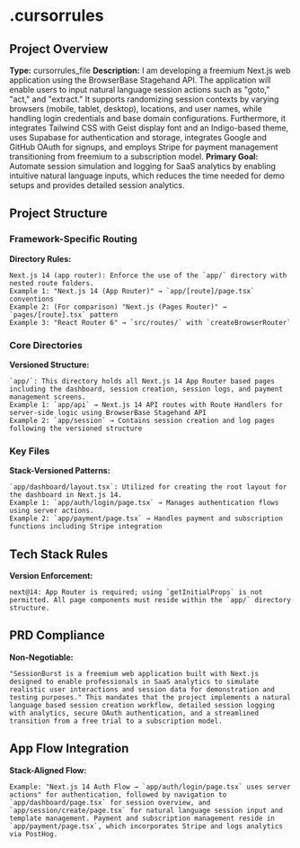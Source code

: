 # .cursorrules

## Project Overview

**Type:** cursorrules_file
**Description:** I am developing a freemium Next.js web application using the BrowserBase Stagehand API. The application will enable users to input natural language session actions such as "goto," "act," and "extract." It supports randomizing session contexts by varying browsers (mobile, tablet, desktop), locations, and user names, while handling login credentials and base domain configurations. Furthermore, it integrates Tailwind CSS with Geist display font and an Indigo-based theme, uses Supabase for authentication and storage, integrates Google and GitHub OAuth for signups, and employs Stripe for payment management transitioning from freemium to a subscription model.
**Primary Goal:** Automate session simulation and logging for SaaS analytics by enabling intuitive natural language inputs, which reduces the time needed for demo setups and provides detailed session analytics.

## Project Structure

### Framework-Specific Routing

**Directory Rules:**

    Next.js 14 (app router): Enforce the use of the `app/` directory with nested route folders.
    Example 1: "Next.js 14 (App Router)" → `app/[route]/page.tsx` conventions
    Example 2: (For comparison) "Next.js (Pages Router)" → `pages/[route].tsx` pattern
    Example 3: "React Router 6" → `src/routes/` with `createBrowserRouter`

### Core Directories

**Versioned Structure:**

    `app/`: This directory holds all Next.js 14 App Router based pages including the dashboard, session creation, session logs, and payment management screens.
    Example 1: `app/api` → Next.js 14 API routes with Route Handlers for server-side logic using BrowserBase Stagehand API
    Example 2: `app/session` → Contains session creation and log pages following the versioned structure

### Key Files

**Stack-Versioned Patterns:**

    `app/dashboard/layout.tsx`: Utilized for creating the root layout for the dashboard in Next.js 14.
    Example 1: `app/auth/login/page.tsx` → Manages authentication flows using server actions.
    Example 2: `app/payment/page.tsx` → Handles payment and subscription functions including Stripe integration

## Tech Stack Rules

**Version Enforcement:**

    next@14: App Router is required; using `getInitialProps` is not permitted. All page components must reside within the `app/` directory structure.

## PRD Compliance

**Non-Negotiable:**

    "SessionBurst is a freemium web application built with Next.js designed to enable professionals in SaaS analytics to simulate realistic user interactions and session data for demonstration and testing purposes." This mandates that the project implements a natural language based session creation workflow, detailed session logging with analytics, secure OAuth authentication, and a streamlined transition from a free trial to a subscription model.

## App Flow Integration

**Stack-Aligned Flow:**

    Example: "Next.js 14 Auth Flow → `app/auth/login/page.tsx` uses server actions" for authentication, followed by navigation to `app/dashboard/page.tsx` for session overview, and `app/session/create/page.tsx` for natural language session input and template management. Payment and subscription management reside in `app/payment/page.tsx`, which incorporates Stripe and logs analytics via PostHog.
